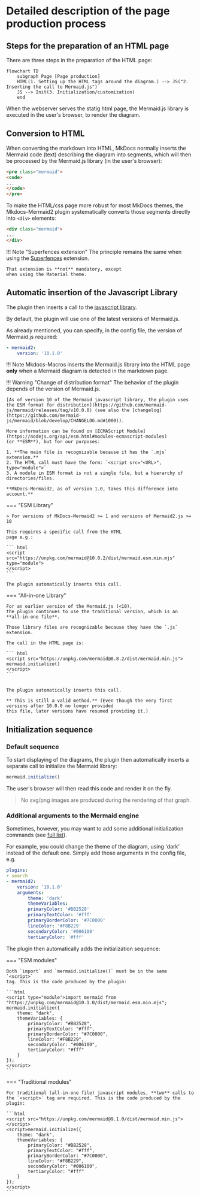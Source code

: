 # Detailed description of the page production process

## Steps for the preparation of an HTML page

There are three steps in the preparation of the HTML page:

```mermaid
flowchart TD
    subgraph Page [Page production]
    HTML(1. Setting up the HTML tags around the diagram.) --> JS("2. Inserting the call to Mermaid.js")
    JS --> Init(3. Initialization/customization)
    end

```

When the webserver serves the statig html page,
the Mermaid.js library is executed in the user's browser, to render the diagram.

## Conversion to HTML

When converting the markdown into HTML, MkDocs normally inserts the
Mermaid code (text) describing the diagram 
into segments, which will then be processed by the Mermaid.js library
(in the user's browser):

```html
<pre class="mermaid">
<code>
...
</code>
</pre>
```

To make the HTML/css page more robust for most MkDocs themes,
the Mkdocs-Mermaid2 plugin systematically converts
those segments directly into `<div>` elements:

```html
<div class="mermaid">
...
</div>
```

!!! Note "Superfences extension"
    The principle remains the same 
    when using the [Superfences](superfences.md) extension.

    That extension is **not** mandatory, except
    when using the Material theme.

## Automatic insertion of the Javascript Library
The plugin then inserts a call to the
[javascript library](https://github.com/mermaid-js/mermaid).

By default, the plugin will use one of the latest versions of Mermaid.js.

As already mentioned, you can specify, in the config file, the version
of Mermaid.js required:

```yaml
- mermaid2:
    version: '10.1.0'
```

!!! Note
    Mkdocs-Macros inserts the Mermaid.js library into the HTML page
    **only** when a Mermaid diagram is detected in the markdown page.

!!! Warning "Change of distribution format"
    The behavior of the plugin depends of the version of Mermaid.js.

    [As of version 10 of the Mermaid javascript library, the plugin uses the ESM format for distribution](https://github.com/mermaid-js/mermaid/releases/tag/v10.0.0) (see also the [changelog](https://github.com/mermaid-js/mermaid/blob/develop/CHANGELOG.md#1000)).

    More information can be found on [ECMAScript Module](https://nodejs.org/api/esm.html#modules-ecmascript-modules)
    (or **ESM**), but for our purposes:

    1. **The main file is recognizable because it has the `.mjs` extension.**
    2. The HTML call must have the form: `<script src="<URL>", type="module">`
    3. A module in ESM format is not a single file, but a hierarchy of directories/files.

    **MkDocs-Mermaid2, as of version 1.0, takes this difference into account.**

=== "ESM Library"

    > For versions of MkDocs-Mermaid2 >= 1 and versions of Mermaid2.js >= 10
    
    This requires a specific call from the HTML
    page e.g.:

    ``` html
    <script src="https://unpkg.com/mermaid@10.0.2/dist/mermaid.esm.min.mjs" type="module">
    </script>
    ```

    The plugin automatically inserts this call.

=== "All-in-one Library"

    For an earlier version of the Mermaid.js (<10),
    the plugin continues to use the traditional version, which is an **all-in-one file**.
    
    Those library files are recognizable because they have the `.js` extension.
    
    The call in the HTML page is:

    ``` html
    <script src="https://unpkg.com/mermaid@8.8.2/dist/mermaid.min.js">
    mermaid.initialize()
    </script>
    ```


    The plugin automatically inserts this call.

    ** This is still a valid method.** (Even though the very first versions after 10.0.0 no longer provided
    this file, later versions have resumed providing it.)




## Initialization sequence

### Default sequence
To start displaying of the diagrams, the plugin then automatically inserts 
a separate call to initialize the Mermaid library:

```javascript
mermaid.initialize()
```

The user's browser will then read this code and render it on the fly.

> No svg/png images are produced during the rendering of that graph.

### Additional arguments to the Mermaid engine

Sometimes, however, you may want to add some
additional initialization commands (see [full list](https://github.com/knsv/mermaid/blob/master/docs/mermaidAPI.md#mermaidapi-configuration-defaults)).

For example, you could change the theme of the diagram, 
using 'dark' instead of the default one. 
Simply add those arguments in the config file, e.g.


```yaml
plugins:
- search
- mermaid2:
    version: '10.1.0'
    arguments:
        theme: 'dark'
        themeVariables:
        primaryColor: '#BB2528'
        primaryTextColor: '#fff'
        primaryBorderColor: '#7C0000'
        lineColor: '#F8B229'
        secondaryColor: '#006100'
        tertiaryColor: '#fff'
```

The plugin then automatically adds the initialization sequence:

=== "ESM modules"

    Both `import` and `mermaid.initialize()` must be in the same `<script>`
    tag. This is the code produced by the plugin:

    ```html
    <script type="module">import mermaid from "https://unpkg.com/mermaid@10.1.0/dist/mermaid.esm.min.mjs";
    mermaid.initialize({
        theme: "dark",
        themeVariables: {
            primaryColor: "#BB2528",
            primaryTextColor: "#fff",
            primaryBorderColor: "#7C0000",
            lineColor: "#F8B229",
            secondaryColor: "#006100",
            tertiaryColor: "#fff"
        }
    });
    </script>
    ```
=== "Traditional modules"

    For traditional (all-in-one file) javascript modules, **two** calls to the `<script>` tag are required. This is the code produced by the plugin:

    ```html
    <script src="https://unpkg.com/mermaid@9.1.0/dist/mermaid.min.js"></script>
    <script>mermaid.initialize({
        theme: "dark",
        themeVariables: {
            primaryColor: "#BB2528",
            primaryTextColor: "#fff",
            primaryBorderColor: "#7C0000",
            lineColor: "#F8B229",
            secondaryColor: "#006100",
            tertiaryColor: "#fff"
        }
    });
    </script>
    ```